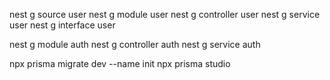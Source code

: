 nest g source user
nest g module user
nest g controller user
nest g service user
nest g interface user

nest g module auth
nest g controller auth
nest g service auth

npx prisma migrate dev --name init
npx prisma studio
